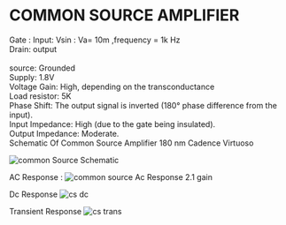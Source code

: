 # COMMON SOURCE AMPLIFIER  <br>
Gate : Input:  Vsin : Va= 10m ,frequency = 1k Hz <br> 
Drain: output <br>       
source: Grounded <br>
Supply: 1.8V <br>
Voltage Gain: High, depending on the transconductance <br>
Load resistor: 5K <br>
Phase Shift: The output signal is inverted (180° phase difference from the input).<br>
Input Impedance: High (due to the gate being insulated). <br>
Output Impedance: Moderate. <br>
Schematic Of Common Source Amplifier 180 nm Cadence Virtuoso 

![common Source Schematic](https://github.com/user-attachments/assets/6cce001d-f513-48f6-8b33-5a7a8f1ca82c)

AC Response : 
![common source Ac Response 2.1 gain](https://github.com/user-attachments/assets/6cb03187-2c66-412b-9a3d-d5ca2d072c94)

Dc Response
![cs dc](https://github.com/user-attachments/assets/459e01fb-bc6c-431c-8ae0-dbc3a606be96)

Transient Response 
![cs trans](https://github.com/user-attachments/assets/7ddd3fda-e4b0-4489-b600-f7d2e2902ea3)

